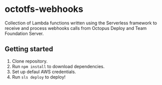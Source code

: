 # octotfs-webhooks
Collection of Lambda functions written using the Serverless framework to receive and process webhooks calls from Octopus Deploy and Team Foundation Server.

## Getting started
1. Clone repository.
2. Run `npm install` to download dependencies.
3. Set up defaul AWS credentials.
4. Run `sls deploy` to deploy!
